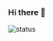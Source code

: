 ### Hi there 👋

![status](https://github-readme-stats.vercel.app/api?username=showonne&show_icons=true&theme=dracula)
